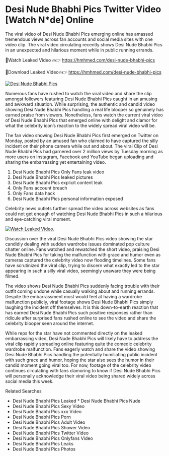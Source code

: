 ﻿# Desi Nude Bhabhi Pics Twitter Video [Watch N*de] Online

The viral video of ﻿Desi Nude Bhabhi Pics emerging online has amassed tremendous views across fan accounts and social media sites with one video clip. The viral video circulating recently shows ﻿Desi Nude Bhabhi Pics in an unexpected and hilarious moment while in public running errands. 

🔴Watch Leaked Video 🔥👉  https://hmhmed.com/desi-nude-bhabhi-pics 

🔴Download Leaked Video🔥👉  https://hmhmed.com/desi-nude-bhabhi-pics 

[![Desi Nude Bhabhi Pics](https://i.imgur.com/dJHk4Zq.gif)](https://hmhmed.com/desi-nude-bhabhi-pics)

Numerous fans have rushed to watch the viral video and share the clip amongst followers featuring ﻿Desi Nude Bhabhi Pics caught in an amusing and awkward situation. While surprising, the authentic and candid video showing ﻿Desi Nude Bhabhi Pics handling a real life blooper so genuinely has earned praise from viewers. Nonetheless, fans watch the current viral video of ﻿Desi Nude Bhabhi Pics that emerged online with delight and clamor for what the celebrity icon’s reaction to the widely spread viral video will be.

The fan video showing ﻿Desi Nude Bhabhi Pics first emerged on Twitter on Monday, posted by an amused fan who claimed to have captured the silly incident on their phone camera while out and about. The viral Clip of ﻿Desi Nude Bhabhi Pics had garnered over 2 million views by Tuesday morning as more users on Instagram, Facebook and YouTube began uploading and sharing the embarrassing yet entertaining video. 

1. ﻿Desi Nude Bhabhi Pics Only Fans leak video
2. ﻿Desi Nude Bhabhi Pics leaked pictures
3. ﻿Desi Nude Bhabhi Pics explicit content leak
4. Only Fans account breach
5. Only Fans data hack
6. ﻿Desi Nude Bhabhi Pics personal information exposed

Celebrity news outlets further spread the video across websites as fans could not get enough of watching ﻿Desi Nude Bhabhi Pics in such a hilarious and eye-catching viral moment. 

[![Watch Leaked Video.](https://miro.medium.com/v2/resize:fit:828/format:webp/1*cilzJN44JGOrTw9NJCrNHA.gif "Watch Leaked Video")](https://hmhmed.com/desi-nude-bhabhi-pics)

Discussion over the viral ﻿Desi Nude Bhabhi Pics video showing the star candidly dealing with sudden wardrobe issues dominated pop culture chatter online. Fans watched and rewatched the short video, praising ﻿Desi Nude Bhabhi Pics for taking the malfunction with grace and humor even as cameras captured the celebrity video now flooding timelines. Some fans have scrutinized the viral clip, trying to discern what exactly led to the star appearing in such a silly viral video, seemingly unaware they were being filmed.

The video shows ﻿Desi Nude Bhabhi Pics suddenly facing trouble with their outfit coming undone while casually walking about and running errands. Despite the embarrassment most would feel at having a wardrobe malfunction publicly, viral footage shows ﻿Desi Nude Bhabhi Pics simply laughing the incident off themselves. It is this down-to-earth reaction that has earned ﻿Desi Nude Bhabhi Pics such positive responses rather than ridicule after surprised fans rushed online to see the video and share the celebrity blooper seen around the internet.  

While reps for the star have not commented directly on the leaked embarrassing video, ﻿Desi Nude Bhabhi Pics will likely have to address the viral clip rapidly spreading online featuring quite the comedic celebrity wardrobe malfunction. Fans eagerly watch and share the video showing ﻿Desi Nude Bhabhi Pics handling the potentially humiliating public incident with such grace and humor, hoping the star also sees the humor in their candid moment going viral too. For now, footage of the celebrity video continues circulating with fans clamoring to know if ﻿Desi Nude Bhabhi Pics will personally acknowledge their viral video being shared widely across social media this week.

Related Searches
* ﻿Desi Nude Bhabhi Pics Leaked
﻿* Desi Nude Bhabhi Pics Nude
* ﻿Desi Nude Bhabhi Pics Sexy Video
* ﻿Desi Nude Bhabhi Pics xxx Video
* ﻿Desi Nude Bhabhi Pics Porn
* ﻿Desi Nude Bhabhi Pics Adult Video
* ﻿Desi Nude Bhabhi Pics Shower Video
* ﻿Desi Nude Bhabhi Pics Twitter Video
* ﻿Desi Nude Bhabhi Pics Onlyfans Video
* ﻿Desi Nude Bhabhi Pics Leaks
* ﻿Desi Nude Bhabhi Pics Photos